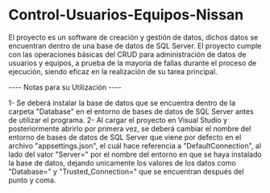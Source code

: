 # Control-Usuarios-Equipos-Nissan
El proyecto es un software de creación y gestión de datos, dichos datos se encuentran dentro de una base de datos de SQL Server.
El proyecto cumple con las operaciones básicas del CRUD para administración de datos de usuarios y equipos, a prueba de la mayoría de fallas durante el proceso de
ejecución, siendo eficaz en la realización de su tarea principal.

---- Notas para su Utilización ----

1- Se deberá instalar la base de datos que se encuentra dentro de la carpeta "Database" en el entorno de bases de datos de SQL Server antes de utilizar el programa.
2- Al cargar el proyecto en Visual Studio y posteriormente abrirlo por primera vez, se deberá cambiar el nombre del entorno de bases de datos de SQL Server que viene
por defecto en el archivo "appsettings.json", el cuál hace referencia a "DefaultConnection", al lado del valor "Server=" por el nombre del entorno en que se haya
instalado la base de datos, dejando unicamente los valores de los datos como "Database=" y "Trusted_Connection=" que se encuentran después del punto y coma.
